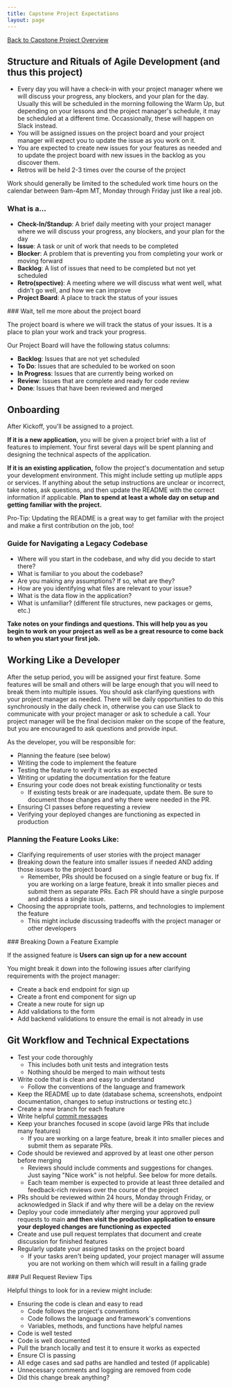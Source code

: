 ```yaml
---
title: Capstone Project Expectations
layout: page
---
```


[Back to Capstone Project Overview](./index.html)

## Structure and Rituals of Agile Development (and thus this project)
* Every day you will have a check-in with your project manager where we will discuss your progress, any blockers, and your plan for the day. Usually this will be scheduled in the morning following the Warm Up, but depending on your lessons and the project manager's schedule, it may be scheduled at a different time. Occassionally, these will happen on Slack instead.
* You will be assigned issues on the project board and your project manager will expect you to update the issue as you work on it.
* You are expected to create new issues for your features as needed and to update the project board with new issues in the backlog as you discover them.
* Retros will be held 2-3 times over the course of the project

<section class="note">
Work should generally be limited to the scheduled work time hours on the calendar between 9am-4pm MT, Monday through Friday just like a real job.
</section>

### What is a...
* **Check-In/Standup**: A brief daily meeting with your project manager where we will discuss your progress, any blockers, and your plan for the day
* **Issue**: A task or unit of work that needs to be completed
* **Blocker**: A problem that is preventing you from completing your work or moving forward
* **Backlog**: A list of issues that need to be completed but not yet scheduled
* **Retro(spective)**: A meeting where we will discuss what went well, what didn't go well, and how we can improve
* **Project Board**: A place to track the status of your issues

<section class="dropdown">
### Wait, tell me more about the project board

The project board is where we will track the status of your issues. It is a place to plan your work and track your progress.

Our Project Board will have the following status columns:
* **Backlog**: Issues that are not yet scheduled
* **To Do**: Issues that are scheduled to be worked on soon
* **In Progress**: Issues that are currently being worked on
* **Review**: Issues that are complete and ready for code review
* **Done**: Issues that have been reviewed and merged
</section>

## Onboarding
After Kickoff, you'll be assigned to a project.

**If it is a new application,** you will be given a project brief with a list of features to implement. Your first several days will be spent planning and designing the technical aspects of the application.

**If it is an existing application,** follow the project's documentation and setup your development environment. This might include setting up mutliple apps or services. If anything about the setup instructions are unclear or incorrect, take notes, ask questions, and then update the README with the correct information if applicable. **Plan to spend at least a whole day on setup and getting familiar with the project.**

<section class="call-to-action">
Pro-Tip: Updating the README is a great way to get familiar with the project and make a first contribution on the job, too! 
</section>

### Guide for Navigating a Legacy Codebase

* Where will you start in the codebase, and why did you decide to start there?
* What is familiar to you about the codebase?
* Are you making any assumptions? If so, what are they?
* How are you identifying what files are relevant to your issue?
* What is the data flow in the application?
* What is unfamiliar? (different file structures, new packages or gems, etc.)

**Take notes on your findings and questions. This will help you as you begin to work on your project as well as be a great resource to come back to when you start your first job.**

## Working Like a Developer
After the setup period, you will be assigned your first feature. Some features will be small and others will be large enough that you will need to break them into multiple issues. You should ask clarifying questions with your project manager as needed. There will be daily opportunities to do this synchronously in the daily check in, otherwise you can use Slack to communicate with your project manager or ask to schedule a call. Your project manager will be the final decision maker on the scope of the feature, but you are encouraged to ask questions and provide input.

As the developer, you will be responsible for:
* Planning the feature (see below)
* Writing the code to implement the feature
* Testing the feature to verify it works as expected
* Writing or updating the documentation for the feature
* Ensuring your code does not break existing functionality or tests
  * If existing tests break or are inadequate, update them. Be sure to document those changes and why there were needed in the PR.
* Ensuring CI passes before requesting a review
* Verifying your deployed changes are functioning as expected in production

### Planning the Feature Looks Like:
* Clarifying requirements of user stories with the project manager
* Breaking down the feature into smaller issues if needed AND adding those issues to the project board
  * Remember, PRs should be focused on a single feature or bug fix. If you are working on a large feature, break it into smaller pieces and submit them as separate PRs. Each PR should have a single purpose and address a single issue.
* Choosing the appropriate tools, patterns, and technologies to implement the feature
  * This might include discussing tradeoffs with the project manager or other developers

<section class="dropdown">
### Breaking Down a Feature Example

If the assigned feature is **Users can sign up for a new account**

You might break it down into the following issues after clarifying requirements with the project manager:
* Create a back end endpoint for sign up
* Create a front end component for sign up
* Create a new route for sign up
* Add validations to the form
* Add backend validations to ensure the email is not already in use
</section>

## Git Workflow and Technical Expectations
* Test your code thoroughly
  * This includes both unit tests and integration tests
  * Nothing should be merged to main without tests
* Write code that is clean and easy to understand
  * Follow the conventions of the language and framework
* Keep the README up to date (database schema, screenshots, endpoint documentation, changes to setup instructions or testing etc.)
* Create a new branch for each feature
* Write helpful [commit messages](https://cbea.ms/git-commit/)
* Keep your branches focused in scope (avoid large PRs that include many features)
  * If you are working on a large feature, break it into smaller pieces and submit them as separate PRs.
* Code should be reviewed and approved by at least one other person before merging
  * Reviews should include comments and suggestions for changes. Just saying "Nice work" is not helpful. See below for more details.
  * Each team member is expected to provide at least three detailed and feedback-rich reviews over the course of the project
* PRs should be reviewed within 24 hours, Monday through Friday, or acknowledged in Slack if and why there will be a delay on the review
* Deploy your code immediately after merging your approved pull requests to main **and then visit the production application to ensure your deployed changes are functioning as expected**
* Create and use pull request templates that document and create discussion for finished features
* Regularly update your assigned tasks on the project board
  * If your tasks aren't being updated, your project manager will assume you are not working on them which will result in a failing grade

<section class="dropdown">
### Pull Request Review Tips

Helpful things to look for in a review might include:
* Ensuring the code is clean and easy to read
  * Code follows the project's conventions
  * Code follows the language and framework's conventions
  * Variables, methods, and functions have helpful names
* Code is well tested
* Code is well documented
* Pull the branch locally and test it to ensure it works as expected
* Ensure CI is passing
* All edge cases and sad paths are handled and tested (if applicable)
* Unnecessary comments and logging are removed from code
* Did this change break anything?
</section>

